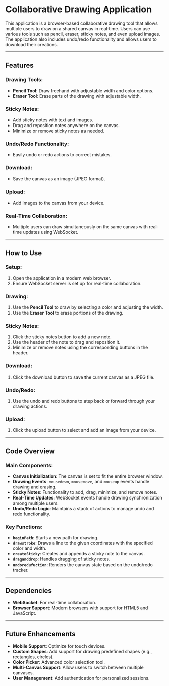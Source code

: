 # Collaborative Drawing Application

This application is a browser-based collaborative drawing tool that allows multiple users to draw on a shared canvas in real-time. Users can use various tools such as pencil, eraser, sticky notes, and even upload images. The application also includes undo/redo functionality and allows users to download their creations.

---

## Features

### Drawing Tools:
- **Pencil Tool**: Draw freehand with adjustable width and color options.
- **Eraser Tool**: Erase parts of the drawing with adjustable width.

### Sticky Notes:
- Add sticky notes with text and images.
- Drag and reposition notes anywhere on the canvas.
- Minimize or remove sticky notes as needed.

### Undo/Redo Functionality:
- Easily undo or redo actions to correct mistakes.

### Download:
- Save the canvas as an image (JPEG format).

### Upload:
- Add images to the canvas from your device.

### Real-Time Collaboration:
- Multiple users can draw simultaneously on the same canvas with real-time updates using WebSocket.

---

## How to Use

### Setup:
1. Open the application in a modern web browser.
2. Ensure WebSocket server is set up for real-time collaboration.

### Drawing:
1. Use the **Pencil Tool** to draw by selecting a color and adjusting the width.
2. Use the **Eraser Tool** to erase portions of the drawing.

### Sticky Notes:
1. Click the sticky notes button to add a new note.
2. Use the header of the note to drag and reposition it.
3. Minimize or remove notes using the corresponding buttons in the header.

### Download:
1. Click the download button to save the current canvas as a JPEG file.

### Undo/Redo:
1. Use the undo and redo buttons to step back or forward through your drawing actions.

### Upload:
1. Click the upload button to select and add an image from your device.

---

## Code Overview

### Main Components:
- **Canvas Initialization**: The canvas is set to fit the entire browser window.
- **Drawing Events**: `mousedown`, `mousemove`, and `mouseup` events handle drawing and erasing.
- **Sticky Notes**: Functionality to add, drag, minimize, and remove notes.
- **Real-Time Updates**: WebSocket events handle drawing synchronization among multiple users.
- **Undo/Redo Logic**: Maintains a stack of actions to manage undo and redo functionality.

### Key Functions:
- **`beginPath`**: Starts a new path for drawing.
- **`drawstroke`**: Draws a line to the given coordinates with the specified color and width.
- **`createSticky`**: Creates and appends a sticky note to the canvas.
- **`draganddrop`**: Handles dragging of sticky notes.
- **`undoredufuction`**: Renders the canvas state based on the undo/redo tracker.

---

## Dependencies

- **WebSocket**: For real-time collaboration.
- **Browser Support**: Modern browsers with support for HTML5 and JavaScript.

---

## Future Enhancements

- **Mobile Support**: Optimize for touch devices.
- **Custom Shapes**: Add support for drawing predefined shapes (e.g., rectangles, circles).
- **Color Picker**: Advanced color selection tool.
- **Multi-Canvas Support**: Allow users to switch between multiple canvases.
- **User Management**: Add authentication for personalized sessions.
